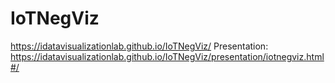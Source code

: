 # IoTNegViz


https://idatavisualizationlab.github.io/IoTNegViz/
Presentation: https://idatavisualizationlab.github.io/IoTNegViz/presentation/iotnegviz.html#/
